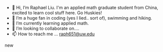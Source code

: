 - 👋 Hi, I’m Raphael Liu. I'm an applied math graduate student from China, excited to learn cool stuff here. Go Huskies!
- 👀 I’m a huge fan in coding (yes I lied.. sort of), swimming and hiking.
- 🌱 I’m currently learning applied math.
- 💞️ I’m looking to collaborate on....
- 📫 How to reach me ... raph651@uw.edu

new 
<!---
raph651/raph651 is a ✨ special ✨ repository because its `README.md` (this file) appears on your GitHub profile.
You can click the Preview link to take a look at your changes.
--->
